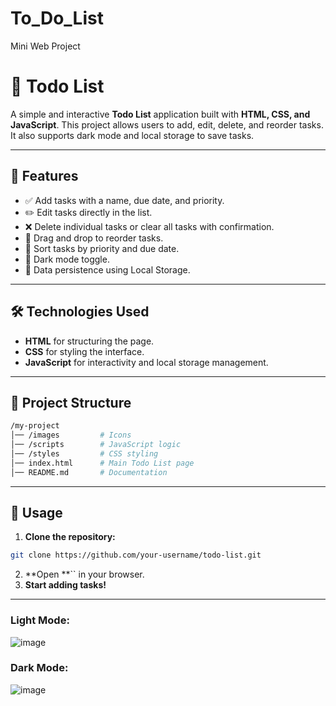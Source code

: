 # To_Do_List
Mini Web Project
# 📌 Todo List

A simple and interactive **Todo List** application built with **HTML, CSS, and JavaScript**. This project allows users to add, edit, delete, and reorder tasks. It also supports dark mode and local storage to save tasks.

---

## 🚀 Features

- ✅ Add tasks with a name, due date, and priority.
- ✏️ Edit tasks directly in the list.
- ❌ Delete individual tasks or clear all tasks with confirmation.
- 🔄 Drag and drop to reorder tasks.
- 📌 Sort tasks by priority and due date.
- 🌙 Dark mode toggle.
- 💾 Data persistence using Local Storage.

---

## 🛠️ Technologies Used

- **HTML** for structuring the page.
- **CSS** for styling the interface.
- **JavaScript** for interactivity and local storage management.

---

## 📂 Project Structure

```bash
/my-project
│── /images         # Icons
│── /scripts        # JavaScript logic
│── /styles         # CSS styling
│── index.html      # Main Todo List page
│── README.md       # Documentation
```

---

## 📖 Usage

1. **Clone the repository:**

```bash
git clone https://github.com/your-username/todo-list.git
```

2. **Open **`` in your browser.
3. **Start adding tasks!**

---

### Light Mode:

![image](https://github.com/user-attachments/assets/2d0ef48c-2813-4e66-be5c-1e970fb21b86)


### Dark Mode:
![image](https://github.com/user-attachments/assets/3ef6da5a-c6a8-4049-ab9f-522727a0a8aa)
